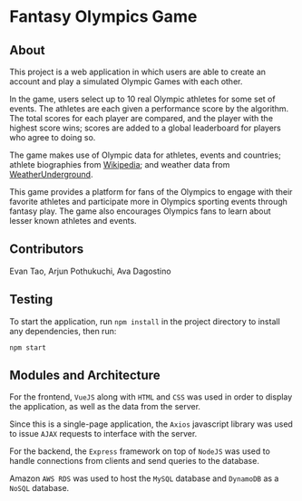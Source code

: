 # Fantasy Olympics Game

## About ##

This project is a web application in which users are able to create an account and
play a simulated Olympic Games with each other. 

In the game, users select up to 10 real Olympic athletes for some set of events. The athletes are each given a performance score by the algorithm. The total scores for each player are compared, and the player with the highest score wins; scores are added to a global leaderboard for players who agree to doing so. 

The game makes use of Olympic data for athletes, events and countries; athlete
biographies from [Wikipedia](https://wikipedia.org/); and weather data from [WeatherUnderground](https://wunderground.com/).

This game provides a platform for fans of the Olympics to engage with their favorite athletes and participate more in Olympics sporting events through fantasy play. The game also encourages Olympics fans to learn about lesser known athletes and events.

## Contributors ## 

Evan Tao, Arjun Pothukuchi, Ava Dagostino

## Testing ##

To start the application, run `npm install` in the project directory to install any dependencies, then run: 

`npm start`

## Modules and Architecture ##

For the frontend, `VueJS` along with `HTML` and `CSS` was used in order to display the
application, as well as the data from the server. 

Since this is a single-page application, the `Axios` javascript library was used to issue `AJAX` requests to interface with the server.

For the backend, the `Express` framework on top of `NodeJS` was used to handle connections from clients and send queries to the database.

Amazon `AWS RDS` was used to host the `MySQL` database and `DynamoDB` as a `NoSQL` database.
